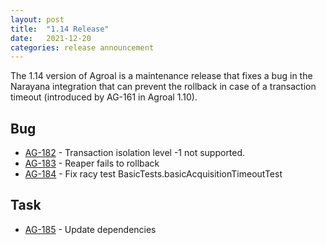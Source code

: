 ```yaml
---
layout: post
title:  "1.14 Release"
date:   2021-12-20
categories: release announcement
---
```


The 1.14 version of Agroal is a maintenance release that fixes a bug in the Narayana integration that can prevent the rollback in case of a transaction timeout (introduced by AG-161 in Agroal 1.10).

## Bug
* [AG-182](https://issues.jboss.org/browse/AG-182) - Transaction isolation level -1 not supported.
* [AG-183](https://issues.jboss.org/browse/AG-183) - Reaper fails to rollback
* [AG-184](https://issues.jboss.org/browse/AG-184) - Fix racy test BasicTests.basicAcquisitionTimeoutTest

## Task
* [AG-185](https://issues.jboss.org/browse/AG-185) - Update dependencies
